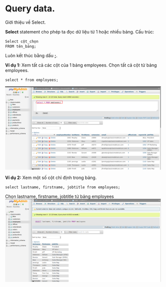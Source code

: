 # Query data.

Giới thiệu về Select.

**Select** statement cho phép ta đọc dữ liệu từ 1 hoặc nhiều bảng.
Cấu trúc:
```
Select cột_chọn
FROM tên_bảng;
```
Luôn kết thúc bằng dấu **;**.

**Ví dụ 1:** Xem tất cả các cột của 1 bảng employees.
Chọn tất cả cột từ bảng employees.
```
select * from employees;
```
![](sql/anh2.png)

**Ví dụ 2:** Xem một số cột chỉ định trong bảng.
```
select lastname, firstname, jobtitle from employees;
```
Chọn lastname, firstname, jobtitle từ bảng employees
![](sql/anh3.png)